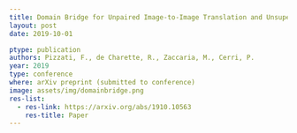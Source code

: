 ```yaml
---
title: Domain Bridge for Unpaired Image-to-Image Translation and Unsupervised Domain Adaptation
layout: post
date: 2019-10-01

ptype: publication
authors: Pizzati, F., de Charette, R., Zaccaria, M., Cerri, P.
year: 2019
type: conference
where: arXiv preprint (submitted to conference)
image: assets/img/domainbridge.png
res-list:
  - res-link: https://arxiv.org/abs/1910.10563
    res-title: Paper
---
```

